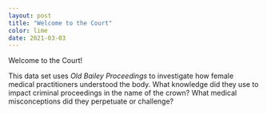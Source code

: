 ```yaml
---
layout: post
title: "Welcome to the Court"
color: lime
date: 2021-03-03
---
```


Welcome to the Court!

This data set uses <em>Old Bailey Proceedings</em> to investigate how female medical practitioners understood the body. What knowledge did they use to impact criminal proceedings in the name of the crown? What medical misconceptions did they perpetuate or challenge? 